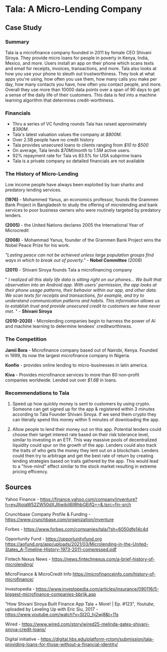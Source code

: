 # **Tala**: A Micro-Lending Company
## Case Study

### Summary
Tala ia a microfinance company founded in 2011 by female CEO Shivani Siroya. They provide micro loans for people in poverty in Kenya, India, Mexico, and more. Users install an app on their phone which scans texts and email for receipts, invoices, transactions, and more. Tala also looks at how you use your phone to sleuth out trustworthiness. They look at what apps you're using, how often you use them, how many calls you make per day, how many contacts you have, how often you contact people, and more. Overall they use more than 10000 data points over a span of 90 days to get a sense of the daily life of their customers. This data is fed into a machine learning algorithm that determines credit-worthiness. 

### Financials
* Thru a series of VC funding rounds Tala has raised approximately *$390M*.
* Tala's latest valuation values the company at *$800M*.
* Over 2.5B people have no credit history
* Tala provides unsecured loans to clients ranging from *$10 to $500*
* On average, Tala lends *$70M/month* to 1.5M active users.
* 92% repayment rate for Tala vs 83.5% for USA subprime loans
* Tala is a private company so detailed financials are not available

### The History of Micro-Lending
Low income people have always been exploited by loan sharks and predatory lending services.

**(1976)** - Mohammed Yanus, an economics professor, founds the Grammen Bank Project in Bangladesh to study the offering of microlending and bank services to poor business owners who were routinely targeted by predatory lenders. 

**(2005)** - the United Nations declares 2005 the International Year of Microcredit

**(2008)** - Mohammad Yanus, founder of the Grammen Bank Project wins the Nobel Peace Prize for his work.

*"Lasting peace can not be achieved unless large population groups find ways in which to break out of poverty."* - **Nobel Committee** (2008)

**(2011)** - Shivani Siroya founds Tala a microfinancing company

" *I realized all this daily life data is sitting right on our phones... We built that observation into an Android app. With users’ permission, the app looks at their phone usage patterns, their behavior within our app, and other data. We scan texts for receipts and transactions, for example, and try to understand communication patterns and habits. This information allows us to establish trust and provide unsecured credit to customers we have never met.* " - **Shivani Siroya**

**(2010-2020)** - Microlending companies begin to harness the power of AI and machine learning to determine lendees' creditworthiness.

### The Competition
**Jamii Bora** - Microfinance company based out of Nairobi, Kenya. Founded in 1999, its now the largest microfinance company in Nigeria.

**Konfio** - provides online lending to micro-businesses in latin america. 

**Kiva** - Provides microfinance services to more than 80 non-profit companies worldwide. Lended out over *$1.6B* in loans.

### Recommendations to Tala
1. Speed up how quickly money is sent to customers by using crypto. Someone can get signed up for the app & registered within 3 minutes according to Tala Founder Shivani Siroya. If we send them crypto they can literally spend this money within 5 minutes of downloading the app. 

2. Allow people to lend their money out on this app. Potential lenders could choose their target interest rate based on their risk tolerance level, similar to investing in an ETF. This way massive pools of decentralized liquidity could spur on the growth of the app. Lenders could also track the traits of who gets the money they lent out on a blockchain. Lenders could then try to arbitrage and get the best rate of return by creating lending strategies based on traits gathered by the app. This would lead to a "hive-mind" effect similar to the stock market resulting in extreme pricing efficency.

## Sources
Yahoo Finance - 
https://finance.yahoo.com/company/inventure?h=eyJlIjoiaW52ZW50dXJlIiwibiI6IlRhbGEifQ==&.tsrc=fin-srch

Crunchbase Company Profile & Funding - https://www.crunchbase.com/organization/inventure

Forbes - 
https://www.forbes.com/companies/tala/?sh=6050dfe14c4d

Opportunity Fund - 
https://opportunityfund.org
https://aofund.org/app/uploads/2021/03/Microlending-in-the-United-States_A-Timeline-History-1973-2011-compressed.pdf

Fintech Nexus News - https://news.fintechnexus.com/a-brief-history-of-microlending/

MicroFinance & MicroCredit Info
https://microfinanceinfo.com/history-of-microfinance/

Investopedia - https://www.investopedia.com/articles/insurance/090116/5-biggest-microfinance-companies-bbrijk.asp

"How Shivani Siroya Built Finance App Tala + More! | Ep. #123", *Youtube*, uploaded by Leveling Up with Eric Siu, 2017 - https://www.youtube.com/watch?v=St2O_hj2wj8&t=11s

Wired - https://www.wired.com/story/wired25-melinda-gates-shivani-siroya-credit-loans/

Digital initiative - https://digital.hbs.edu/platform-rctom/submission/tala-providing-loans-for-those-without-a-financial-identity/